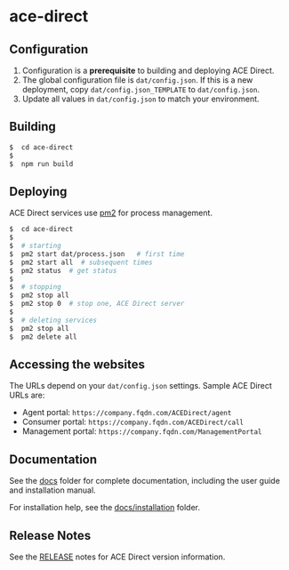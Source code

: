 # ace-direct

## Configuration

1. Configuration is a **prerequisite** to building and deploying ACE Direct.
1. The global configuration file is `dat/config.json`. If this is a new deployment, copy `dat/config.json_TEMPLATE` to `dat/config.json`.
1. Update all values in `dat/config.json` to match your environment.

## Building

```bash
$  cd ace-direct
$
$  npm run build
```

## Deploying

ACE Direct services use [pm2](https://pm2.keymetrics.io/) for process management.

```bash
$  cd ace-direct
$
$  # starting
$  pm2 start dat/process.json   # first time
$  pm2 start all  # subsequent times
$  pm2 status  # get status
$
$  # stopping
$  pm2 stop all
$  pm2 stop 0  # stop one, ACE Direct server
$
$  # deleting services
$  pm2 stop all
$  pm2 delete all
```

## Accessing the websites

The URLs depend on your `dat/config.json` settings. Sample ACE Direct URLs are:

* Agent portal: `https://company.fqdn.com/ACEDirect/agent`
* Consumer portal: `https://company.fqdn.com/ACEDirect/call`
* Management portal: `https://company.fqdn.com/ManagementPortal`

## Documentation

See the [docs](docs/) folder for complete documentation, including the user guide and installation manual.

For installation help, see the [docs/installation](docs/installation/) folder.

## Release Notes

See the [RELEASE](RELEASE.md) notes for ACE Direct version information.

